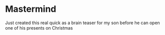# Mastermind

Just created this real quick as a brain teaser for my son before he can open one of his presents on Christmas
